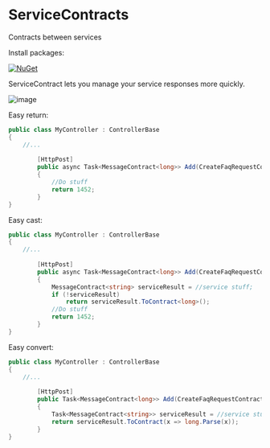 # ServiceContracts
Contracts between services

Install packages:

[![NuGet](https://img.shields.io/badge/EasyMicroservices-ServiceContracts-orange.svg)](https://www.nuget.org/packages/EasyMicroservices.ServiceContracts/)

ServiceContract lets you manage your service responses more quickly.

![image](https://github.com/EasyMicroservices/ServiceContracts/assets/5262218/929847a3-cd9e-4ff0-b103-76d1094c6214)

Easy return:

```csharp
public class MyController : ControllerBase
{
    //...
    
        [HttpPost]
        public async Task<MessageContract<long>> Add(CreateFaqRequestContract request)
        {
            //Do stuff
            return 1452;
        }
}
```

Easy cast:

```csharp
public class MyController : ControllerBase
{
    //...
    
        [HttpPost]
        public async Task<MessageContract<long>> Add(CreateFaqRequestContract request)
        {
            MessageContract<string> serviceResult = //service stuff;
            if (!serviceResult)
                return serviceResult.ToContract<long>();
            //Do stuff
            return 1452;
        }
}
```

Easy convert:

```csharp
public class MyController : ControllerBase
{
    //...
    
        [HttpPost]
        public Task<MessageContract<long>> Add(CreateFaqRequestContract request)
        {
            Task<MessageContract<string>> serviceResult = //service stuff;
            return serviceResult.ToContract(x => long.Parse(x));
        }
}
```
